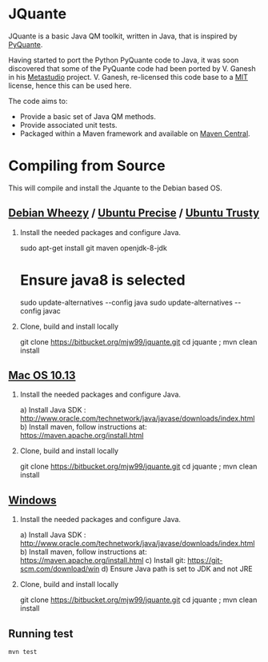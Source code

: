 # JQuante #

JQuante is a basic Java QM toolkit, written in Java, that is inspired by [PyQuante](http://pyquante.sourceforge.net/).

Having started to port the Python PyQuante code to Java, it was soon discovered that some of the PyQuante code had been ported by V. Ganesh in his [Metastudio](https://github.com/tovganesh/metastudio) project. V. Ganesh, re-licensed this code base to a [MIT](https://tldrlegal.com/license/mit-license) license, hence this can be used here.

The code aims to:

* Provide a basic set of Java QM methods.
* Provide associated unit tests.
* Packaged within a Maven framework and available on [Maven Central](http://search.maven.org/).

# Compiling from Source
This will compile and install the Jquante to the Debian based OS.
## [Debian Wheezy](http://www.debian.org/releases/wheezy/) / [Ubuntu Precise](http://releases.ubuntu.com/precise/) / [Ubuntu Trusty](http://releases.ubuntu.com/trusty/)

1) Install the needed packages and configure Java.

    sudo apt-get install git maven openjdk-8-jdk
    # Ensure java8 is selected
    sudo update-alternatives --config java
    sudo update-alternatives --config javac

2) Clone, build and install locally

    git clone https://bitbucket.org/mjw99/jquante.git
    cd jquante ; mvn clean install

## [Mac OS 10.13](https://www.apple.com/macos/high-sierra/)

1) Install the needed packages and configure Java.
   
    a) Install Java SDK : http://www.oracle.com/technetwork/java/javase/downloads/index.html
    b) Install maven, follow instructions at: https://maven.apache.org/install.html

2) Clone, build and install locally

    git clone https://bitbucket.org/mjw99/jquante.git
    cd jquante ; mvn clean install

## [Windows](https://www.microsoft.com/en-in/windows/)

1) Install the needed packages and configure Java.
   
    a) Install Java SDK : http://www.oracle.com/technetwork/java/javase/downloads/index.html
    b) Install maven, follow instructions at: https://maven.apache.org/install.html
    c) Install git: https://git-scm.com/download/win
    d) Ensure Java path is set to JDK and not JRE

2) Clone, build and install locally

    git clone https://bitbucket.org/mjw99/jquante.git
    cd jquante ; mvn clean install

## Running test
   
    mvn test
